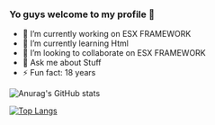### Yo guys welcome to my profile 👋

- 🔭 I’m currently working on ESX FRAMEWORK
- 🌱 I’m currently learning Html
- 👯 I’m looking to collaborate on ESX FRAMEWORK
- 💬 Ask me about Stuff
- ⚡ Fun fact: 18 years

![Anurag's GitHub stats](https://github-readme-stats.vercel.app/api?username=fernandes256&show_icons=true&theme=radical)


[![Top Langs](https://github-readme-stats.vercel.app/api/top-langs/?username=fernandes256&layout=compact)](https://github.com/anuraghazra/github-readme-stats)

